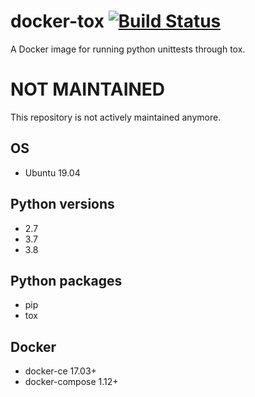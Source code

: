 # docker-tox [![Build Status](https://travis-ci.org/kpn-digital/tox.svg?branch=master)](https://travis-ci.org/kpn-digital/tox)

A Docker image for running python unittests through tox.

# NOT MAINTAINED

This repository is not actively maintained anymore.


## OS

* Ubuntu 19.04

## Python versions

* 2.7
* 3.7
* 3.8

## Python packages

* pip
* tox

## Docker

* docker-ce 17.03+
* docker-compose 1.12+
